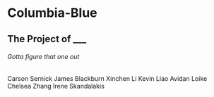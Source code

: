 # Columbia-Blue


## The Project of **\_\_\_**

###### Gotta figure that one out


Carson Sernick
James Blackburn
Xinchen Li
Kevin Liao
Avidan Loike
Chelsea Zhang
Irene Skandalakis

